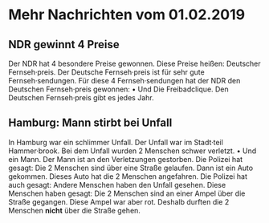 # Mehr Nachrichten vom 01.02.2019


## NDR gewinnt 4 Preise
Der NDR hat 4 besondere Preise gewonnen. Diese Preise heißen: Deutscher Fernseh·preis. Der Deutsche Fernseh·preis ist für sehr gute Fernseh·sendungen. Für diese 4 Fernseh·sendungen hat der NDR den Deutschen Fernseh·preis gewonnen: • Und Die Freibadclique. Den Deutschen Fernseh·preis gibt es jedes Jahr. 

## Hamburg: Mann stirbt bei Unfall
In Hamburg war ein schlimmer Unfall. Der Unfall war im Stadt·teil Hammer·brook. Bei dem Unfall wurden 2 Menschen schwer verletzt. • Und ein Mann. Der Mann ist an den Verletzungen gestorben. Die Polizei hat gesagt: Die 2 Menschen sind über eine Straße gelaufen. Dann ist ein Auto gekommen. Dieses Auto hat die 2 Menschen angefahren. Die Polizei hat auch gesagt: Andere Menschen haben den Unfall gesehen. Diese Menschen haben gesagt: Die 2 Menschen sind an einer Ampel über die Straße gegangen. Diese Ampel war aber rot. Deshalb durften die 2 Menschen **nicht** über die Straße gehen. 
